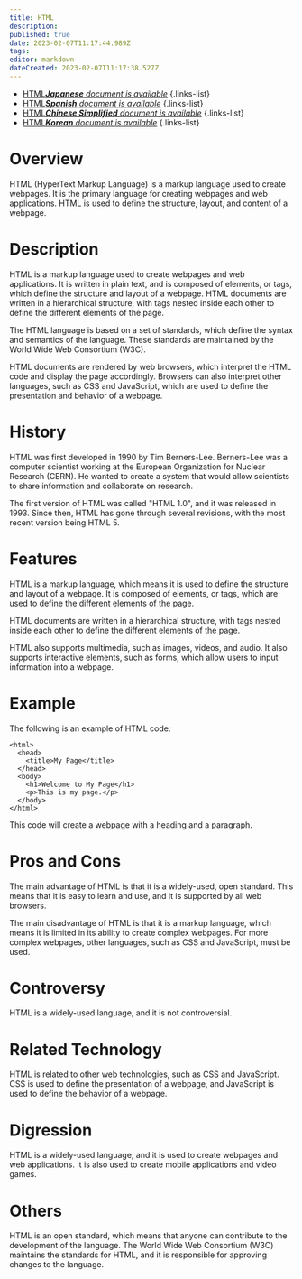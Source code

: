 ```yaml
---
title: HTML
description: 
published: true
date: 2023-02-07T11:17:44.989Z
tags: 
editor: markdown
dateCreated: 2023-02-07T11:17:38.527Z
---
```


- [HTML***Japanese** document is available*](/ja/Knowledge-base/Dictionary/html)
{.links-list}
- [HTML***Spanish** document is available*](/es/Knowledge-base/Dictionary/html)
{.links-list}
- [HTML***Chinese Simplified** document is available*](/zh/Knowledge-base/Dictionary/html)
{.links-list}
- [HTML***Korean** document is available*](/ko/Knowledge-base/Dictionary/html)
{.links-list}


# Overview
HTML (HyperText Markup Language) is a markup language used to create webpages. It is the primary language for creating webpages and web applications. HTML is used to define the structure, layout, and content of a webpage.

# Description
HTML is a markup language used to create webpages and web applications. It is written in plain text, and is composed of elements, or tags, which define the structure and layout of a webpage. HTML documents are written in a hierarchical structure, with tags nested inside each other to define the different elements of the page.

The HTML language is based on a set of standards, which define the syntax and semantics of the language. These standards are maintained by the World Wide Web Consortium (W3C).

HTML documents are rendered by web browsers, which interpret the HTML code and display the page accordingly. Browsers can also interpret other languages, such as CSS and JavaScript, which are used to define the presentation and behavior of a webpage.

# History
HTML was first developed in 1990 by Tim Berners-Lee. Berners-Lee was a computer scientist working at the European Organization for Nuclear Research (CERN). He wanted to create a system that would allow scientists to share information and collaborate on research.

The first version of HTML was called "HTML 1.0", and it was released in 1993. Since then, HTML has gone through several revisions, with the most recent version being HTML 5.

# Features
HTML is a markup language, which means it is used to define the structure and layout of a webpage. It is composed of elements, or tags, which are used to define the different elements of the page.

HTML documents are written in a hierarchical structure, with tags nested inside each other to define the different elements of the page.

HTML also supports multimedia, such as images, videos, and audio. It also supports interactive elements, such as forms, which allow users to input information into a webpage.

# Example
The following is an example of HTML code:

```
<html>
  <head>
    <title>My Page</title>
  </head>
  <body>
    <h1>Welcome to My Page</h1>
    <p>This is my page.</p>
  </body>
</html>
```

This code will create a webpage with a heading and a paragraph.

# Pros and Cons
The main advantage of HTML is that it is a widely-used, open standard. This means that it is easy to learn and use, and it is supported by all web browsers.

The main disadvantage of HTML is that it is a markup language, which means it is limited in its ability to create complex webpages. For more complex webpages, other languages, such as CSS and JavaScript, must be used.

# Controversy
HTML is a widely-used language, and it is not controversial.

# Related Technology
HTML is related to other web technologies, such as CSS and JavaScript. CSS is used to define the presentation of a webpage, and JavaScript is used to define the behavior of a webpage.

# Digression
HTML is a widely-used language, and it is used to create webpages and web applications. It is also used to create mobile applications and video games.

# Others
HTML is an open standard, which means that anyone can contribute to the development of the language. The World Wide Web Consortium (W3C) maintains the standards for HTML, and it is responsible for approving changes to the language.